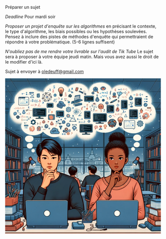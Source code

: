Préparer un sujet


*Deadline* Pour mardi soir

*Proposer un projet d'enquête sur les algorithmes* en précisant le contexte, le type d'algorithme, les biais possibles ou les hypothèses soulevées.
Pensez à inclure des pistes de méthodes d'enquête qui permettraient de répondre à votre problématique.
(5-6 lignes suffisent)

*N'oubliez pas de me rendre votre livrable sur l'audit de Tik Tube*
Le sujet sera à proposer à votre équipe jeudi matin.
Mais vous avez aussi le droit de le modifier d'ici là.

Sujet à envoyer à oledeuff@gmail.com

![student](./students.png)